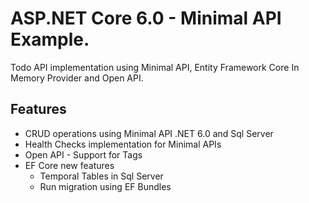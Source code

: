 # ASP.NET Core 6.0 - Minimal API Example.

Todo API implementation using Minimal API, Entity Framework Core In Memory Provider and Open API.

## Features

* CRUD operations using Minimal API .NET 6.0 and Sql Server
* Health Checks implementation for Minimal APIs
* Open API - Support for Tags
* EF Core new features 
	- Temporal Tables in Sql Server
	- Run migration using EF Bundles